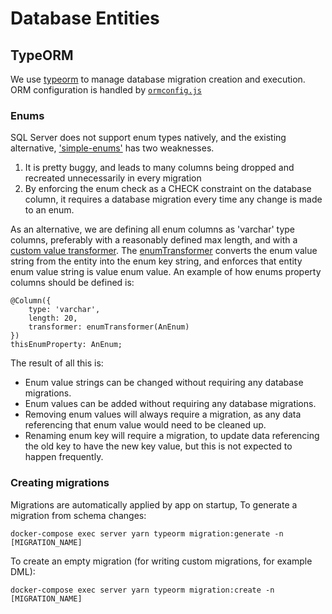 # Database Entities

## TypeORM

We use [typeorm](https://typeorm.io/) to manage database migration creation and execution. ORM configuration is handled by [`ormconfig.js`](https://github.com/ctoec/data-collection/blob/base/ormconfig.js)

### Enums

SQL Server does not support enum types natively, and the existing alternative, ['simple-enums'](https://github.com/typeorm/typeorm/pull/3700) has two weaknesses.

1. It is pretty buggy, and leads to many columns being dropped and recreated unnecessarily in every migration
1. By enforcing the enum check as a CHECK constraint on the database column, it requires a database migration every time any change is made to an enum.

As an alternative, we are defining all enum columns as 'varchar' type columns, preferably with a reasonably defined max length, and with a [custom value transformer](https://typeorm.delightful.studio/interfaces/_decorator_options_valuetransformer_.valuetransformer.html).
The [enumTransformer](https://github.com/ctoec/data-collection/blob/base/src/entity/transformers/enumTransformer.ts) converts the enum value string from the entity into the enum key string, and enforces that entity enum value string is value enum value.
An example of how enums property columns should be defined is:

```
@Column({
    type: 'varchar',
    length: 20,
    transformer: enumTransformer(AnEnum)
})
thisEnumProperty: AnEnum;
```

The result of all this is:

- Enum value strings can be changed without requiring any database migrations.
- Enum values can be added without requiring any database migrations.
- Removing enum values will always require a migration, as any data referencing that enum value would need to be cleaned up.
- Renaming enum key will require a migration, to update data referencing the old key to have the new key value, but this is not expected to happen frequently.

### Creating migrations

Migrations are automatically applied by app on startup,
To generate a migration from schema changes:

```
docker-compose exec server yarn typeorm migration:generate -n [MIGRATION_NAME]
```

To create an empty migration (for writing custom migrations, for example DML):

```
docker-compose exec server yarn typeorm migration:create -n [MIGRATION_NAME]
```
